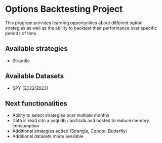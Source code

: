 # Options Backtesting Project

This program provides learning opportunities about different option strategies as well as the ability to backtest their performance over specific periods of time.

## Available strategies

- Straddle

## Available Datasets

- SPY (2022/2023)

## Next functionalities

- Ability to select strategies over multiple months
- Data is read into a psql db / arcticdb and hosted to reduce memory consumption
- Additional strategies added (Strangle, Condor, Butterfly)
- Additional datasets made available
